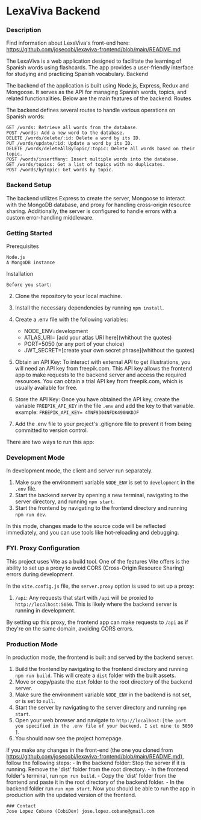 # LexaViva Backend


### Description
Find information about LexaViva's front-end here: https://github.com/josecobi/lexaviva-frontend/blob/main/README.md

The LexaViva is a web application designed to facilitate the learning of Spanish words using flashcards. The app provides a user-friendly interface for studying and practicing Spanish vocabulary.
Backend

The backend of the application is built using Node.js, Express, Redux and Mongoose. It serves as the API for managing Spanish words, topics, and related functionalities. Below are the main features of the backend:
Routes

The backend defines several routes to handle various operations on Spanish words:

    GET /words: Retrieve all words from the database.
    POST /words: Add a new word to the database.
    DELETE /words/delete/:id: Delete a word by its ID.
    PUT /words/update/:id: Update a word by its ID.
    DELETE /words/deleteAllByTopic/:topic: Delete all words based on their topic.
    POST /words/insertMany: Insert multiple words into the database.
    GET /words/topics: Get a list of topics with no duplicates.
    POST /words/bytopic: Get words by topic.

### Backend Setup

The backend utilizes Express to create the server, Mongoose to interact with the MongoDB database, and proxy for handling cross-origin resource sharing. Additionally, the server is configured to handle errors with a custom error-handling middleware.

### Getting Started
Prerequisites

    Node.js
    A MongoDB instance

Installation

    Before you start:
2. Clone the repository to your local machine.
3. Install the necessary dependencies by running `npm install`.
4. Create a .env file with the following variables:
    - NODE_ENV=development
    - ATLAS_URI= [add your atlas URI here](whithout the quotes)
    - PORT=5050 (or any port of your choice)
    - JWT_SECRET=[create your own secret phrase](whithout the quotes)

5. Obtain an API Key: To interact with external API to get illustrations, you will need an API key from freepik.com. This API key allows the frontend app to make requests to the backend server and access the required resources. You can obtain a trial API key from freepik.com, which is usually available for free.
6. Store the API Key: Once you have obtained the API key, create the variable `FREEPIK_API_KEY` in the file `.env` and add the key to that variable.
    example: `FREEPIK_API_KEY= 4TNF9304NFDK490NKDJF`
    
7. Add the .env file to your project's .gitignore file to prevent it from being committed to version control.


There are two ways to run this app:

### Development Mode

In development mode, the client and server run separately.

1. Make sure the environment variable `NODE_ENV` is set to `development` in the `.env` file.
2. Start the backend server by opening a new terminal, navigating to the server directory, and running `npm start`.
3. Start the frontend by navigating to the frontend directory and running `npm run dev`.

In this mode, changes made to the source code will be reflected immediately, and you can use tools like hot-reloading and debugging.

### FYI. Proxy Configuration

This project uses Vite as a build tool. One of the features Vite offers is the ability to set up a proxy to avoid CORS (Cross-Origin Resource Sharing) errors during development.

In the `vite.config.js` file, the `server.proxy` option is used to set up a proxy:

1. `/api`: Any requests that start with `/api` will be proxied to `http://localhost:5050`. This is likely where the backend server is running in development.

By setting up this proxy, the frontend app can make requests to `/api` as if they're on the same domain, avoiding CORS errors.

### Production Mode

In production mode, the frontend is built and served by the backend server.

1. Build the frontend by navigating to the frontend directory and running `npm run build`. This will create a `dist` folder with the built assets.
2. Move or copy/paste the `dist` folder to the root directory of the backend server.
3. Make sure the environment variable `NODE_ENV` in the backend is not set, or is set to `null`.
4. Start the server by navigating to the server directory and running `npm start`.
5. Open your web browser and navigate to `http://localhost:[the port you specified in the .env file of your backend. I set mine to 5050 ]`.
6. You should now see the project homepage.

If you make any changes in the front-end (the one you cloned from https://github.com/josecobi/lexaviva-frontend/blob/main/README.md), follow the following steps:
     - In the backend folder: Stop the server if it is running. Remove the 'dist' folder from the root directory.
     - In the frontend folder's terminal, run `npm run build`.
     - Copy the 'dist' folder from the frontend and paste it in the root directory of the backend folder.
     - In the backend folder run `run npm start`. Now you should be able to run the app in production with the updated version of the frontend.


    ### Contact
    Jose Lopez Cobano (CobiDev) jose.lopez.cobano@gmail.com
